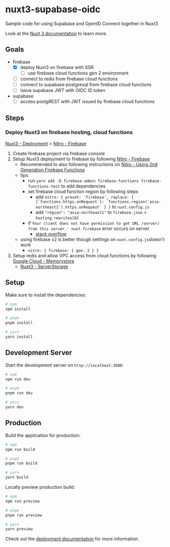 # nuxt3-supabase-oidc
Sample code for using Supabase and OpenID Connect together in Nuxt3

Look at the [Nuxt 3 documentation](https://nuxt.com/docs/getting-started/introduction) to learn more.

## Goals

- firebase
  - [x] deploy Nuxt3 on firebase with SSR
    - [ ] use firebase cloud functions gen 2 environment
  - [ ] connect to redis from firebase cloud functions
  - [ ] connect to supabase postgresql from firebase cloud functions
  - [ ] issue supabase JWT with OIDC ID token
- supabase
  - [ ] access postgREST with JWT issued by firebase cloud functions

## Steps

### Deploy Nuxt3 on firebase hosting, cloud functions
[Nuxt3 - Deployment](https://nuxt.com/docs/getting-started/deployment#supported-hosting-providers) > [Nitro - Firebase](https://nitro.unjs.io/deploy/providers/firebase)

1. Create firebase project via firebase console
2. Setup Nuxt3 deployment to firebase by following [Nitro - Firebase](https://nitro.unjs.io/deploy/providers/firebase)
    - Recommended to also following instructions on [Nitro - Using 2nd Generation Firebase Functions](https://nitro.unjs.io/deploy/providers/firebase#using-2nd-generation-firebase-functions)
    - tips
        - run `yarn add -D firebase-admin firebase-functions firebase-functions-test` to add dependencies
        - set firebase cloud function region by following steps
          - add ``nitro: { preset: 'firebase', replace: { [`functions.https.onRequest`]: `functions.region('asia-northeast1').https.onRequest` } }`` to `nuxt.config.js`
          - add `` "region": "asia-northeast1" `` to `firebase.json` > `hosting.rewrites[0]`
        - if `Your client does not have permission to get URL /server/ from this server.' nuxt firebase` error occurs on server
            - [stack overflow](https://stackoverflow.com/questions/47511677/firebase-cloud-function-your-client-does-not-have-permission-to-get-url-200-fr)
    - using firebase v2 is better though settings on `nuxt.config.js`doesn't work
        - `nitro: { firebase: { gen: 2 } }`
3. Setup redis and allow VPC access from cloud functions by following [Google Cloud - Memorystore](https://cloud.google.com/memorystore/docs/redis/connect-redis-instance-functions?hl=ja)
    - [Nuxt3 - ServerStorage](https://nuxt.com/docs/guide/directory-structure/server#example-using-redis)


## Setup

Make sure to install the dependencies:

```bash
# npm
npm install

# pnpm
pnpm install

# yarn
yarn install
```

## Development Server

Start the development server on `http://localhost:3000`:

```bash
# npm
npm run dev

# pnpm
pnpm run dev

# yarn
yarn dev
```

## Production

Build the application for production:

```bash
# npm
npm run build

# pnpm
pnpm run build

# yarn
yarn build
```

Locally preview production build:

```bash
# npm
npm run preview

# pnpm
pnpm run preview

# yarn
yarn preview
```

Check out the [deployment documentation](https://nuxt.com/docs/getting-started/deployment) for more information.

